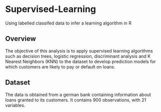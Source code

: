 # Supervised-Learning
Using labelled classifed data to infer a learning algorithm in R

## Overview
The objective of this analysis is to apply supervised learning algorithms such as decision trees, logistic regression, discriminant analysis and K Nearest Neighbors (KNN) to the dataset to develop prediction models for which customers are likely to pay or default on loans.

## Dataset 
The data is obtained from a german bank containing information about loans granted to its customers. It contains 900 observations, with 21 variables.
